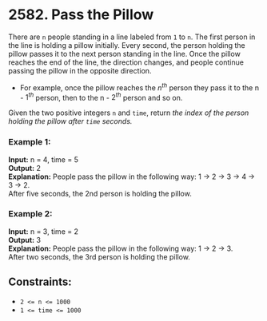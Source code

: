 # 2582. Pass the Pillow

There are `n` people standing in a line labeled from `1` to `n`. The first person in the line is holding a pillow initially. Every second, the person holding the pillow passes it to the next person standing in the line. Once the pillow reaches the end of the line, the direction changes, and people continue passing the pillow in the opposite direction.

- For example, once the pillow reaches the $n^{th}$ person they pass it to the n - $1^{th}$ person, then to the n - $2^{th}$ person and so on.

Given the two positive integers `n` and `time`, return *the index of the person holding the pillow after `time` seconds.*

### Example 1:
**Input:** n = 4, time = 5  
**Output:** 2   
**Explanation:** People pass the pillow in the following way: 1 -> 2 -> 3 -> 4 -> 3 -> 2.  
After five seconds, the 2nd person is holding the pillow.

### Example 2:
**Input:** n = 3, time = 2  
**Output:** 3  
**Explanation:** People pass the pillow in the following way: 1 -> 2 -> 3.  
After two seconds, the 3rd person is holding the pillow.
 
## Constraints:
- `2 <= n <= 1000`
- `1 <= time <= 1000`